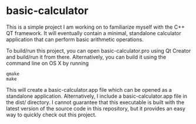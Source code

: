 # basic-calculator

This is a simple project I am working on to familiarize myself with the C++ QT framework. It will eventually contain a minimal, standalone calculator application that can perform basic arithmetic operations.

To build/run this project, you can open basic-calculator.pro using Qt Creator and build/run it from there. Alternatively, you can build it using the command line on OS X by running

```
qmake
make
```

This will create a basic-calculator.app file which can be opened as a standalone application. Alternatively, I include a basic-calculator.app file in the dist/ directory. I cannot guarantee that this executable is built with the latest version of the source code in this repository, but it provides an easy way to quickly check out this project.
